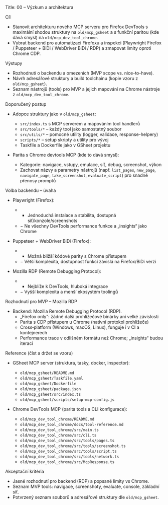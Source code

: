 Title: 00 – Výzkum a architektura

Cíl

- Stanovit architekturu nového MCP serveru pro Firefox DevTools s maximální shodou struktury na `old/mcp_gsheet` a s funkční paritou (kde dává smysl) na `old/mcp_dev_tool_chrome`.
- Vybrat backend pro automatizaci Firefoxu a inspekci (Playwright Firefox / Puppeteer + BiDi / WebDriver BiDi / RDP) a zmapovat limity oproti Chrome CDP.

Výstupy

- Rozhodnutí o backendu a omezeních (MVP scope vs. nice-to-have).
- Návrh adresářové struktury a build toolchainu (kopie vzoru z `old/mcp_gsheet`).
- Seznam nástrojů (tools) pro MVP a jejich mapování na Chrome nástroje z `old/mcp_dev_tool_chrome`.

Doporučený postup

- Adopce struktury jako v `old/mcp_gsheet`:
  - `src/index.ts` s MCP serverem a mapováním tool handlerů
  - `src/tools/*` – každý tool jako samostatný soubor
  - `src/utils/*` – pomocné utility (logger, validace, response-helpery)
  - `scripts/*` – setup skripty a utility pro vývoj
  - Taskfile a Dockerfile jako v GSheet projektu

- Parita s Chrome devtools MCP (kde to dává smysl):
  - Kategorie: navigace, vstupy, emulace, síť, debug, screenshot, výkon
  - Zachovat názvy a parametry nástrojů (např. `list_pages`, `new_page`, `navigate_page`, `take_screenshot`, `evaluate_script`) pro snadné přenosy promptů

Volba backendu – úvaha

- Playwright (Firefox):
  - + Jednoduchá instalace a stabilita, dostupná síť/konzole/screenshots
  - − Ne všechny DevTools performance funkce a „insights“ jako Chrome

- Puppeteer + WebDriver BiDi (Firefox):
  - + Možná bližší kódové parity s Chrome přístupem
  - − Větší komplexita, dostupnost funkcí závislá na Firefox/BiDi verzi

- Mozilla RDP (Remote Debugging Protocol):
  - + Nejblíže k DevTools, hluboká integrace
  - − Vyšší komplexita a menší ekosystém toolingů

Rozhodnutí pro MVP – Mozilla RDP

- Backend: Mozilla Remote Debugging Protocol (RDP).
  - „Firefox only“: žádné další prohlížečové binárky ani velké závislosti
  - Parita s CDP přístupem u Chrome (nativní protokol prohlížeče)
  - Cross‑platform (Windows, macOS, Linux), funguje i v CI a kontejnerech
  - Performance trace v odlišném formátu než Chrome; „insights“ budou iterací

Reference (číst a držet se vzoru)

- GSheet MCP server (struktura, tasky, docker, inspector):
  - `old/mcp_gsheet/README.md`
  - `old/mcp_gsheet/Taskfile.yaml`
  - `old/mcp_gsheet/Dockerfile`
  - `old/mcp_gsheet/package.json`
  - `old/mcp_gsheet/src/index.ts`
  - `old/mcp_gsheet/scripts/setup-mcp-config.js`

- Chrome DevTools MCP (parita tools a CLI konfigurace):
  - `old/mcp_dev_tool_chrome/README.md`
  - `old/mcp_dev_tool_chrome/docs/tool-reference.md`
  - `old/mcp_dev_tool_chrome/src/main.ts`
  - `old/mcp_dev_tool_chrome/src/cli.ts`
  - `old/mcp_dev_tool_chrome/src/tools/pages.ts`
  - `old/mcp_dev_tool_chrome/src/tools/screenshot.ts`
  - `old/mcp_dev_tool_chrome/src/tools/script.ts`
  - `old/mcp_dev_tool_chrome/src/tools/network.ts`
  - `old/mcp_dev_tool_chrome/src/McpResponse.ts`

Akceptační kritéria

- Jasné rozhodnutí pro backend (RDP) a popsané limity vs Chrome.
- Seznam MVP tools: navigace, screenshoty, evaluate, console, základní síť.
- Potvrzený seznam souborů a adresářové struktury dle `old/mcp_gsheet`.
